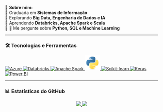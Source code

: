 🌟 **Sobre mim:**  
🔹 Graduada em **Sistemas de Informação**  
🔹 Explorando **Big Data, Engenharia de Dados e IA**  
🔹 Aprendendo **Databricks, Apache Spark e Scala**  
🔹 💬 Me pergunte sobre **Python, SQL e Machine Learning**  

---

### 🛠️ Tecnologias e Ferramentas  
<p align="left"> 
  <a href="https://azure.microsoft.com/" target="_blank" rel="noreferrer"> 
    <img src="https://upload.wikimedia.org/wikipedia/commons/a/a8/Microsoft_Azure_Logo.svg" alt="Azure" width="50" height="50"/> 
  </a> 
  <a href="https://databricks.com/" target="_blank" rel="noreferrer"> 
    <img src="https://upload.wikimedia.org/wikipedia/commons/archive/6/63/20230109143553%21Databricks_Logo.png" alt="Databricks" width="50" height="50"/> 
  </a>
  <a href="https://spark.apache.org/" target="_blank" rel="noreferrer"> 
    <img src="https://upload.wikimedia.org/wikipedia/commons/f/f3/Apache_Spark_logo.svg" alt="Apache Spark" width="50" height="50"/> 
  </a>
  <a href="https://www.python.org" target="_blank" rel="noreferrer"> 
    <img src="https://raw.githubusercontent.com/devicons/devicon/master/icons/python/python-original.svg" alt="Python" width="50" height="50"/> 
  </a> 
  <a href="https://scikit-learn.org/" target="_blank" rel="noreferrer"> 
    <img src="https://upload.wikimedia.org/wikipedia/commons/0/05/Scikit_learn_logo_small.svg" alt="Scikit-learn" width="50" height="50"/> 
  </a> 
  <a href="https://keras.io/" target="_blank" rel="noreferrer"> 
    <img src="https://upload.wikimedia.org/wikipedia/commons/a/ae/Keras_logo.svg" alt="Keras" width="50" height="50"/> 
  </a>
  <a href="https://powerbi.microsoft.com/" target="_blank" rel="noreferrer"> 
    <img src="https://upload.wikimedia.org/wikipedia/commons/c/cf/New_Power_BI_Logo.svg" alt="Power BI" width="50" height="50"/> 
  </a>
</p>

---

### 📊 Estatísticas do GitHub  
<div align="center">
  <a href="https://github.com/MariaNatiele">
    <img height="180em" src="https://github-readme-stats.vercel.app/api?username=MariaNatiele&show_icons=true&theme=radical"/>
    <img height="180em" src="https://github-readme-stats.vercel.app/api/top-langs/?username=MariaNatiele&layout=compact&langs_count=7&theme=radical"/>
  </a>
</div>

